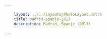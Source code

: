 ```yaml
---

    layout: ../../layouts/PhotoLayout.astro
    title: madrid-spanje-2013
    description: Madrid, Spanje (2013)

---
```

